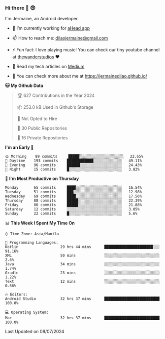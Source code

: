 ### Hi there 👋 😎
I'm Jermaine, an Android developer.

- 🔭 I’m currently working for [aHead app](https://www.ahead-app.com/)

- 📫 How to reach me: dilaojermaine@gmail.com

- ⚡ Fun fact: I love playing music! You can check our tiny youtube channel at [thewanderstudios](https://www.youtube.com/thewanderstudios) ♥️

- 📖 Read my tech articles on [Medium](https://jermainedilao.medium.com/)

- 👀 You can check more about me at https://jermainedilao.github.io/

<!--
**jermainedilao/jermainedilao** is a ✨ _special_ ✨ repository because its `README.md` (this file) appears on your GitHub profile.

Here are some ideas to get you started:

- 🔭 I’m currently working on ...
- 🌱 I’m currently learning ...
- 👯 I’m looking to collaborate on ...
- 🤔 I’m looking for help with ...
- 💬 Ask me about ...
- 📫 How to reach me: ...
- 😄 Pronouns: ...
- ⚡ Fun fact: ...
-->

<!--START_SECTION:waka-->
**🐱 My Github Data** 

> 🏆 627 Contributions in the Year 2024
 > 
> 📦 253.0 kB Used in Github's Storage 
 > 
> 🚫 Not Opted to Hire
 > 
> 📜 30 Public Repositories 
 > 
> 🔑 16 Private Repositories  
 > 
**I'm an Early 🐤** 

```text
🌞 Morning    89 commits     █████░░░░░░░░░░░░░░░░░░░░   22.65% 
🌆 Daytime    193 commits    ████████████░░░░░░░░░░░░░   49.11% 
🌃 Evening    96 commits     ██████░░░░░░░░░░░░░░░░░░░   24.43% 
🌙 Night      15 commits     █░░░░░░░░░░░░░░░░░░░░░░░░   3.82%

```
📅 **I'm Most Productive on Thursday** 

```text
Monday       65 commits     ████░░░░░░░░░░░░░░░░░░░░░   16.54% 
Tuesday      51 commits     ███░░░░░░░░░░░░░░░░░░░░░░   12.98% 
Wednesday    69 commits     ████░░░░░░░░░░░░░░░░░░░░░   17.56% 
Thursday     88 commits     █████░░░░░░░░░░░░░░░░░░░░   22.39% 
Friday       86 commits     █████░░░░░░░░░░░░░░░░░░░░   21.88% 
Saturday     12 commits     ░░░░░░░░░░░░░░░░░░░░░░░░░   3.05% 
Sunday       22 commits     █░░░░░░░░░░░░░░░░░░░░░░░░   5.6%

```


📊 **This Week I Spent My Time On** 

```text
⌚︎ Time Zone: Asia/Manila

💬 Programming Languages: 
Kotlin                   29 hrs 44 mins      ██████████████████████░░░   91.16% 
XML                      50 mins             ░░░░░░░░░░░░░░░░░░░░░░░░░   2.6% 
Java                     34 mins             ░░░░░░░░░░░░░░░░░░░░░░░░░   1.74% 
Gradle                   23 mins             ░░░░░░░░░░░░░░░░░░░░░░░░░   1.22% 
Text                     12 mins             ░░░░░░░░░░░░░░░░░░░░░░░░░   0.66%

🔥 Editors: 
Android Studio           32 hrs 37 mins      █████████████████████████   100.0%

💻 Operating System: 
Mac                      32 hrs 37 mins      █████████████████████████   100.0%

```


 Last Updated on 08/07/2024
<!--END_SECTION:waka-->
